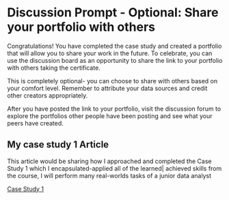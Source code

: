# Discussion Prompt - Optional: Share your portfolio with others

Congratulations! You have completed the case study and created a portfolio that will allow you to share your work in the future. To celebrate, you can use the discussion board as an opportunity to share the link to your portfolio with others taking the certificate.

This is completely optional- you can choose to share with others based on your comfort level. Remember to attribute your data sources and credit other creators appropriately.

After you have posted the link to your portfolio, visit the discussion forum to explore the portfolios other people have been posting and see what your peers have created.

## My case study 1 Article

This article would be sharing how I approached and completed the Case Study 1 which I encapsulated-applied all of the learned| achieved skills from the course, I will perform many real-worlds tasks of a junior data analyst
  
[Case Study 1](https://www.kaggle.com/code/thanhbuinguyen/google-data-analytics-capstone-case-study-1)